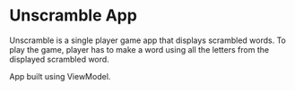 Unscramble App
===============

Unscramble is  a single player game app that displays scrambled words. To play the game, player has
to make a word using all the letters from the displayed scrambled word.

App built using ViewModel.